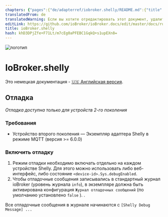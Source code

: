 ```yaml
---
chapters: {"pages":{"de/adapterref/iobroker.shelly/README.md":{"title":{"de":"ioBroker.shelly"},"content":"de/adapterref/iobroker.shelly/README.md"},"de/adapterref/iobroker.shelly/protocol-coap.md":{"title":{"de":"ioBroker.shelly"},"content":"de/adapterref/iobroker.shelly/protocol-coap.md"},"de/adapterref/iobroker.shelly/protocol-mqtt.md":{"title":{"de":"ioBroker.shelly"},"content":"de/adapterref/iobroker.shelly/protocol-mqtt.md"},"de/adapterref/iobroker.shelly/restricted-login.md":{"title":{"de":"ioBroker.shelly"},"content":"de/adapterref/iobroker.shelly/restricted-login.md"},"de/adapterref/iobroker.shelly/state-changes.md":{"title":{"de":"ioBroker.shelly"},"content":"de/adapterref/iobroker.shelly/state-changes.md"},"de/adapterref/iobroker.shelly/faq.md":{"title":{"de":"ioBroker.shelly"},"content":"de/adapterref/iobroker.shelly/faq.md"},"de/adapterref/iobroker.shelly/debug.md":{"title":{"de":"ioBroker.shelly"},"content":"de/adapterref/iobroker.shelly/debug.md"}}}
translatedFrom: de
translatedWarning: Если вы хотите отредактировать этот документ, удалите поле «translationFrom», в противном случае этот документ будет снова автоматически переведен
editLink: https://github.com/ioBroker/ioBroker.docs/edit/master/docs/ru/adapterref/iobroker.shelly/debug.md
title: ioBroker.shelly
hash: khD3DPjZfe+F71Lt/m7cEg0aPFEBC1GqkQ+s1upEXn8=
---
```

![логотип](../../../de/admin/shelly.png)

# IoBroker.shelly
Это немецкая документация - [🇺🇸 Английская версия](../en/debug.md).

## Отладка
*Отладка доступна только для устройств 2-го поколения*

### Требования
- Устройство второго поколения
— Экземпляр адаптера Shelly в режиме MQTT (версия >= 6.0.0)

### Включить отладку
1. Режим отладки необходимо включать отдельно на каждом устройстве Shelly. Для этого можно использовать либо веб-интерфейс, либо состояние ``<device-id>.Sys.debugEnabled``.
2. Чтобы отладочные сообщения записывались в стандартный журнал ioBroker (уровень журнала ``info``), в экземпляре должна быть активирована конфигурация ``Журнал отладочных сообщений`` (по умолчанию установлено ``false`` ). .

Все отладочные сообщения в журнале начинаются с ``[Shelly Debug Message] ...``